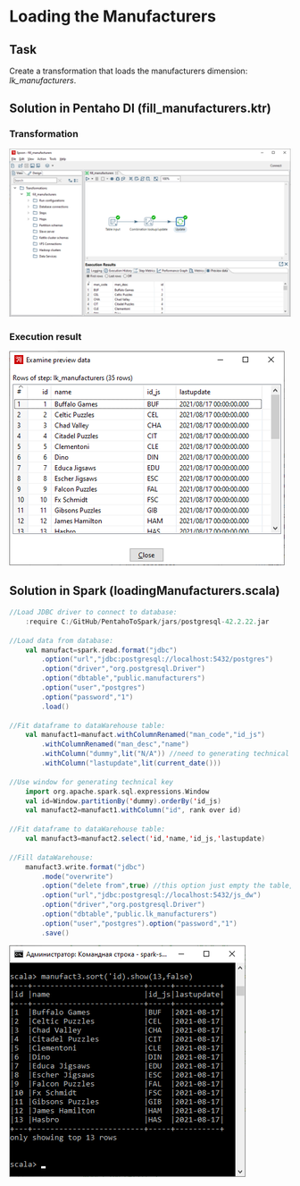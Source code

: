# Loading the Manufacturers
## Task
Create a transformation that loads the manufacturers dimension: _lk_manufacturers_.
## Solution in Pentaho DI (fill_manufacturers.ktr)
### Transformation
![img](https://github.com/shumasey/PentahoToSpark/blob/main/Screenshots/FillManufacturers_PDItransf.png)
### Execution result
![img](https://github.com/shumasey/PentahoToSpark/blob/main/Screenshots/FillManufacturers_PDI.png)
## Solution in Spark (loadingManufacturers.scala)
```scala
//Load JDBC driver to connect to database:
	:require C:/GitHub/PentahoToSpark/jars/postgresql-42.2.22.jar

//Load data from database:
	val manufact=spark.read.format("jdbc")
		.option("url","jdbc:postgresql://localhost:5432/postgres")
		.option("driver","org.postgresql.Driver")
		.option("dbtable","public.manufacturers")
		.option("user","postgres")
		.option("password","1")
		.load()

//Fit dataframe to dataWarehouse table:
	val manufact1=manufact.withColumnRenamed("man_code","id_js")
		.withColumnRenamed("man_desc","name")
		.withColumn("dummy",lit("N/A"))	//need to generating technical key
		.withColumn("lastupdate",lit(current_date()))

//Use window for generating technical key
	import org.apache.spark.sql.expressions.Window
	val id=Window.partitionBy('dummy).orderBy('id_js)
	val manufact2=manufact1.withColumn("id", rank over id)

//Fit dataframe to dataWarehouse table:
	val manufact3=manufact2.select('id,'name,'id_js,'lastupdate)

//Fill dataWarehouse:
	manufact3.write.format("jdbc")
		.mode("overwrite")
		.option("delete from",true)	//this option just empty the table, otherwise new table will be created
		.option("url","jdbc:postgresql://localhost:5432/js_dw")
		.option("driver","org.postgresql.Driver")
		.option("dbtable","public.lk_manufacturers")
		.option("user","postgres").option("password","1")
		.save()
```
![img](https://github.com/shumasey/PentahoToSpark/blob/main/Screenshots/FillManufacturers_Spark.png)